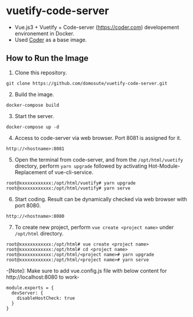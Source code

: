 # vuetify-code-server
- Vue.js3 + Vuetify + Code-server (https://coder.com) developement environement in Docker.
- Used [Coder](https://coder.com) as a base image.

How to Run the Image
------------
1. Clone this repository.
```
git clone https://github.com/domosute/vuetify-code-server.git
```
2. Build the image.
```
docker-compose build
```
3. Start the server.
```
docker-compose up -d
```
4. Access to code-server via web browser. Port 8081 is assigned for it.
```
http://<hostname>:8081
```
5. Open the terminal from code-server, and from the `/opt/html/vuetify` directory, perform `yarn upgrade` followed by activating Hot-Module-Replacement of vue-cli-service.
```
root@xxxxxxxxxxxx:/opt/html/vuetify# yarn upgrade
root@xxxxxxxxxxxx:/opt/html/vuetify# yarn serve
```
6. Start coding. Result can be dynamically checked via web browser with port 8080.
```
http://<hostname>:8080
```
7. To create new project, perform `vue create <project name>` under `/opt/html` directory.
```
root@xxxxxxxxxxxx:/opt/html# vue create <project name>
root@xxxxxxxxxxxx:/opt/html# cd <project name>
root@xxxxxxxxxxxx:/opt/html/<project name># yarn upgrade
root@xxxxxxxxxxxx:/opt/html/<project name># yarn serve
```

-[Note]: Make sure to add vue.config.js file with below content for http://localhost:8080 to work-

```
module.exports = {
  devServer: {
    disableHostCheck: true
  }
}
```
